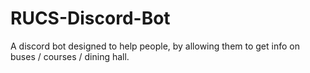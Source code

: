 # RUCS-Discord-Bot
A discord bot designed to help people, by allowing them to get info on buses / courses / dining hall.
